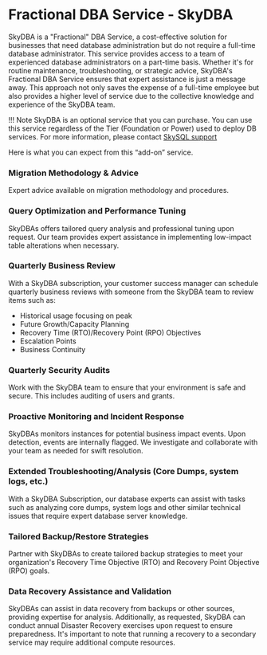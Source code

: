 # Fractional DBA Service - SkyDBA

SkyDBA is a "Fractional" DBA Service, a cost-effective solution for businesses that need database administration but do not require a full-time database administrator. This service provides access to a team of experienced database administrators on a part-time basis. Whether it's for routine maintenance, troubleshooting, or strategic advice, SkyDBA's Fractional DBA Service ensures that expert assistance is just a message away. This approach not only saves the expense of a full-time employee but also provides a higher level of service due to the collective knowledge and experience of the SkyDBA team.

!!! Note
    SkyDBA is an optional service that you can purchase. You can use this service regardless of the Tier (Foundation or Power) used to deploy DB services. For more information, please contact [SkySQL support](mailto:support@skysql.com) 


Here is what you can expect from this “add-on” service. 

### **Migration Methodology & Advice**

Expert advice available on migration methodology and procedures.

### **Query Optimization and Performance Tuning**

SkyDBAs offers tailored query analysis and professional tuning upon request. Our team provides expert assistance in implementing low-impact table alterations when necessary.

### **Quarterly Business Review**

With a SkyDBA subscription, your customer success manager can schedule quarterly business reviews with someone from the SkyDBA team to review items such as:

- Historical usage focusing on peak
- Future Growth/Capacity Planning
- Recovery Time (RTO)/Recovery Point (RPO) Objectives
- Escalation Points
- Business Continuity

### **Quarterly Security Audits**

Work with the SkyDBA team to ensure that your environment is safe and secure. This includes auditing of users and grants.

### **Proactive Monitoring and Incident Response**

SkyDBAs monitors instances for potential business impact events. Upon detection, events are internally flagged. We investigate and collaborate with your team as needed for swift resolution.

### **Extended Troubleshooting/Analysis (Core Dumps, system logs, etc.)**

With a SkyDBA Subscription, our database experts can assist with tasks such as analyzing core dumps, system logs and other similar technical issues that require expert database server knowledge.

### **Tailored Backup/Restore Strategies**

Partner with SkyDBAs to create tailored backup strategies to meet your organization's Recovery Time Objective (RTO) and Recovery Point Objective (RPO) goals.

### **Data Recovery Assistance and Validation**

SkyDBAs can assist in data recovery from backups or other sources, providing expertise for analysis. Additionally, as requested, SkyDBA can conduct annual Disaster Recovery exercises upon request to ensure preparedness. It's important to note that running a recovery to a secondary service may require additional compute resources.
